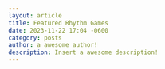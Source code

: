 ```yaml
---
layout: article
title: Featured Rhythm Games
date: 2023-11-22 17:04 -0600
category: posts
author: a awesome author!
description: Insert a awesome description!
---
```

